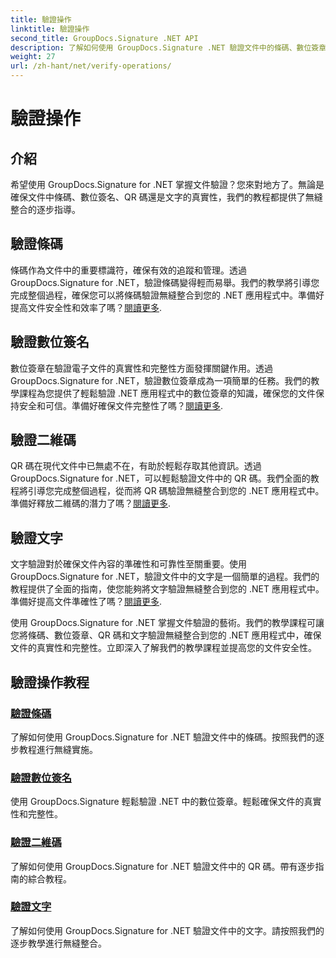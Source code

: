 ```yaml
---
title: 驗證操作
linktitle: 驗證操作
second_title: GroupDocs.Signature .NET API
description: 了解如何使用 GroupDocs.Signature .NET 驗證文件中的條碼、數位簽章、QR 碼和文字。無縫整合的分步教程。
weight: 27
url: /zh-hant/net/verify-operations/
---
```


# 驗證操作

## 介紹

希望使用 GroupDocs.Signature for .NET 掌握文件驗證？您來對地方了。無論是確保文件中條碼、數位簽名、QR 碼還是文字的真實性，我們的教程都提供了無縫整合的逐步指導。

## 驗證條碼
條碼作為文件中的重要標識符，確保有效的追蹤和管理。透過 GroupDocs.Signature for .NET，驗證條碼變得輕而易舉。我們的教學將引導您完成整個過程，確保您可以將條碼驗證無縫整合到您的 .NET 應用程式中。準備好提高文件安全性和效率了嗎？[閱讀更多](./verify-barcode/).

## 驗證數位簽名
數位簽章在驗證電子文件的真實性和完整性方面發揮關鍵作用。透過 GroupDocs.Signature for .NET，驗證數位簽章成為一項簡單的任務。我們的教學課程為您提供了輕鬆驗證 .NET 應用程式中的數位簽章的知識，確保您的文件保持安全和可信。準備好確保文件完整性了嗎？[閱讀更多](./verify-digital/).

## 驗證二維碼
QR 碼在現代文件中已無處不在，有助於輕鬆存取其他資訊。透過 GroupDocs.Signature for .NET，可以輕鬆驗證文件中的 QR 碼。我們全面的教程將引導您完成整個過程，從而將 QR 碼驗證無縫整合到您的 .NET 應用程式中。準備好釋放二維碼的潛力了嗎？[閱讀更多](./verify-qr-code/).

## 驗證文字
文字驗證對於確保文件內容的準確性和可靠性至關重要。使用 GroupDocs.Signature for .NET，驗證文件中的文字是一個簡單的過程。我們的教程提供了全面的指南，使您能夠將文字驗證無縫整合到您的 .NET 應用程式中。準備好提高文件準確性了嗎？[閱讀更多](./verify-text/).

使用 GroupDocs.Signature for .NET 掌握文件驗證的藝術。我們的教學課程可讓您將條碼、數位簽章、QR 碼和文字驗證無縫整合到您的 .NET 應用程式中，確保文件的真實性和完整性。立即深入了解我們的教學課程並提高您的文件安全性。
## 驗證操作教程
### [驗證條碼](./verify-barcode/)
了解如何使用 GroupDocs.Signature for .NET 驗證文件中的條碼。按照我們的逐步教程進行無縫實施。
### [驗證數位簽名](./verify-digital/)
使用 GroupDocs.Signature 輕鬆驗證 .NET 中的數位簽章。輕鬆確保文件的真實性和完整性。
### [驗證二維碼](./verify-qr-code/)
了解如何使用 GroupDocs.Signature for .NET 驗證文件中的 QR 碼。帶有逐步指南的綜合教程。
### [驗證文字](./verify-text/)
了解如何使用 GroupDocs.Signature for .NET 驗證文件中的文字。請按照我們的逐步教學進行無縫整合。